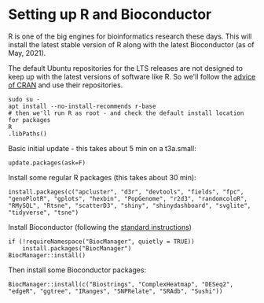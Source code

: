 # Setting up R and Bioconductor
R is one of the big engines for bioinformatics research these days. This will install the latest stable version of R along with the latest Bioconductor (as of May, 2021).

The default Ubuntu repositories for the LTS releases are not designed to keep up with the latest versions of software like R. So we'll follow the [advice of CRAN](https://cran.r-project.org/bin/linux/ubuntu/) and use their repositories.

```
sudo su -
apt install --no-install-recommends r-base
# then we'll run R as root - and check the default install location for packages
R
.libPaths()
```

Basic initial update - this takes about 5 min on a t3a.small:
```
update.packages(ask=F)
```

Install some regular R packages (this takes about 30 min):
```
install.packages(c("apcluster", "d3r", "devtools", "fields", "fpc", "genoPlotR", "gplots", "hexbin", "PopGenome", "r2d3", "randomcoloR", "RMySQL", "Rtsne", "scatterD3", "shiny", "shinydashboard", "svglite", "tidyverse", "tsne")
```

Install Bioconductor (following the [standard instructions](https://www.bioconductor.org/install/))
```
if (!requireNamespace("BiocManager", quietly = TRUE))
    install.packages("BiocManager")
BiocManager::install()
```

Then install some Bioconductor packages:
```
BiocManager::install(c("Biostrings", "ComplexHeatmap", "DESeq2", "edgeR", "ggtree", "IRanges", "SNPRelate", "SRAdb", "Sushi"))
```
